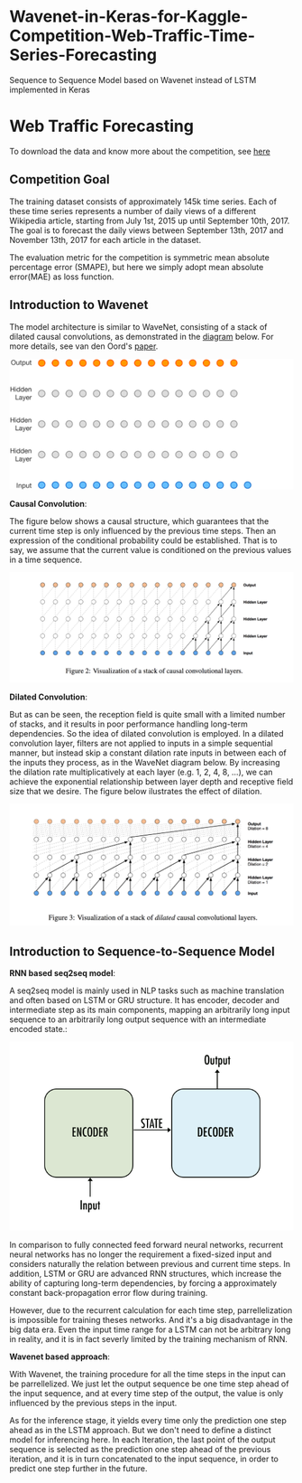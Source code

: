 # Wavenet-in-Keras-for-Kaggle-Competition-Web-Traffic-Time-Series-Forecasting
Sequence to Sequence Model based on Wavenet instead of LSTM implemented in Keras

# Web Traffic Forecasting
To download the data and know more about the competition, see [here](https://www.kaggle.com/c/web-traffic-time-series-forecasting/kernels?sortBy=voteCount&group=everyone&pageSize=20&competitionId=6768)

## Competition Goal
The training dataset consists of approximately 145k time series.  Each of these time series represents a number of daily views of a different Wikipedia article, starting from July 1st, 2015 up until September 10th, 2017. The goal is to forecast the daily views between September 13th, 2017 and November 13th, 2017 for each article in the dataset.

The evaluation metric for the competition is symmetric mean absolute percentage error (SMAPE), but here we simply adopt mean absolute error(MAE) as loss function.


## Introduction to Wavenet
The model architecture is similar to WaveNet, consisting of a stack of dilated causal convolutions, as demonstrated in the [diagram](https://deepmind.com/blog/wavenet-generative-model-raw-audio/) below. For more details, see van den Oord's [paper](https://arxiv.org/abs/1609.03499).

<p align="center">
  <img src="figures/wavenet.gif">

</p>

**Causal Convolution**:

The figure below shows a causal structure, which guarantees that the current time step is only influenced by the previous time steps. Then an expression of the conditional probability could be established. That is to say, we assume that the current value is conditioned on the previous values in a time sequence. 


<p align="center">
  <img src="figures/WaveNet_causalconv.png">

</p>

**Dilated Convolution**:

But as can be seen, the reception field is quite small with a limited number of stacks, and it results in poor performance handling long-term dependencies. So the idea of dilated convolution is employed. In a dilated convolution layer, filters are not applied to inputs in a simple sequential manner, but instead skip a constant dilation rate inputs in between each of the inputs they process, as in the WaveNet diagram below. By increasing the dilation rate multiplicatively at each layer (e.g. 1, 2, 4, 8, …), we can achieve the exponential relationship between layer depth and receptive field size that we desire. The figure below ilustrates the effect of dilation.

<p align="center">
  <img src="figures/WaveNet_dilatedconv.png">

</p>

## Introduction to Sequence-to-Sequence Model

**RNN based seq2seq model**:

A seq2seq model is mainly used in NLP tasks such as machine translation and often based on LSTM or GRU structure. It has encoder, decoder and intermediate step as its main components, mapping an arbitrarily long input sequence to an arbitrarily long output sequence with an intermediate encoded state.:

<p align="center">
  <img src="figures/seq2seq.png">

</p>

In comparison to fully connected feed forward neural networks, recurrent neural networks has no longer the requirement a fixed-sized input and considers naturally the relation between previous and current time steps. In addition, LSTM or GRU are advanced RNN structures, which increase the ability of capturing long-term dependencies, by forcing a approximately constant back-propagation error flow during training.

However, due to the recurrent calculation for each time step, parrellelization is impossible for training theses networks. And it's a big disadvantage in the big data era. Even the input time range for a LSTM can not be arbitrary long in reality, and it is in fact severly limited by the training mechanism of RNN.

**Wavenet based approach**:

With Wavenet, the training procedure for all the time steps in the input can be parrellelized. We just let the output sequence be one time step ahead of the input sequence, and at every time step of the output, the value is only influenced by the previous steps in the input.

As for the inference stage, it yields every time only the prediction one step ahead as in the LSTM approach. But we don't need to define a distinct model for inferencing here. In each Iteration, the last point of the output sequence is selected as the prediction one step ahead of the previous iteration, and it is in turn concatenated to the input sequence, in order to predict one step further in the future. 




